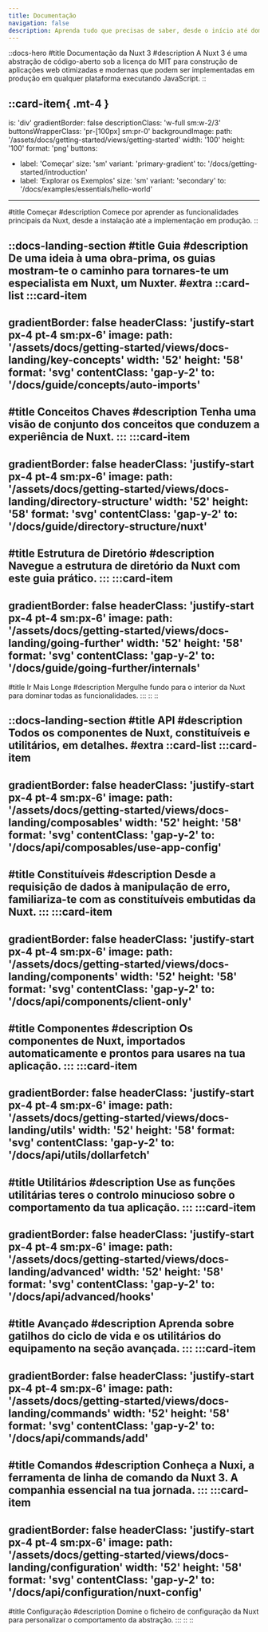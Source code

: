 ```yaml
---
title: Documentação
navigation: false
description: Aprenda tudo que precisas de saber, desde o início até dominar.
---
```

<!-- markdownlint-disable -->
<!-- @case-police-disable -->
::docs-hero
#title
Documentação da Nuxt 3
#description
A Nuxt 3 é uma abstração de código-aberto sob a licença do MIT para construção de aplicações web otimizadas e modernas que podem ser implementadas em produção em qualquer plataforma executando JavaScript. 
::

::card-item{ .mt-4 }
---
is: 'div'
gradientBorder: false
descriptionClass: 'w-full sm:w-2/3'
buttonsWrapperClass: 'pr-[100px] sm:pr-0'
backgroundImage:
  path: '/assets/docs/getting-started/views/getting-started'
  width: '100'
  height: '100'
  format: 'png'
buttons:
  - label: 'Começar'
    size: 'sm'
    variant: 'primary-gradient'
    to: '/docs/getting-started/introduction'
  - label: 'Explorar os Exemplos'
    size: 'sm'
    variant: 'secondary'
    to: '/docs/examples/essentials/hello-world'
---
#title
Começar
#description
Comece por aprender as funcionalidades principais da Nuxt, desde a instalação até a implementação em produção.
::



::docs-landing-section
#title
Guia
#description
De uma ideia à uma obra-prima, os guias mostram-te o caminho para tornares-te um especialista em Nuxt, um Nuxter.
#extra
  ::card-list
  :::card-item
  ---
  gradientBorder: false
  headerClass: 'justify-start px-4 pt-4 sm:px-6'
  image:
    path: '/assets/docs/getting-started/views/docs-landing/key-concepts'
    width: '52'
    height: '58'
    format: 'svg'
  contentClass: 'gap-y-2'
  to: '/docs/guide/concepts/auto-imports'
  ---
  #title
  Conceitos Chaves
  #description
  Tenha uma visão de conjunto dos conceitos que conduzem a experiência de Nuxt.
  :::
  :::card-item
  ---
  gradientBorder: false
  headerClass: 'justify-start px-4 pt-4 sm:px-6'
  image:
    path: '/assets/docs/getting-started/views/docs-landing/directory-structure'
    width: '52'
    height: '58'
    format: 'svg'
  contentClass: 'gap-y-2'
  to: '/docs/guide/directory-structure/nuxt'
  ---
  #title
  Estrutura de Diretório
  #description
  Navegue a estrutura de diretório da Nuxt com este guia prático.
  :::
  :::card-item
  ---
  gradientBorder: false
  headerClass: 'justify-start px-4 pt-4 sm:px-6'
  image:
    path: '/assets/docs/getting-started/views/docs-landing/going-further'
    width: '52'
    height: '58'
    format: 'svg'
  contentClass: 'gap-y-2'
  to: '/docs/guide/going-further/internals'
  ---
  #title
  Ir Mais Longe
  #description
  Mergulhe fundo para o interior da Nuxt para dominar todas as funcionalidades.
  :::
  ::
::

::docs-landing-section
#title
API
#description
Todos os componentes de Nuxt, constituíveis e utilitários, em detalhes.
#extra
  ::card-list
  :::card-item
  ---
  gradientBorder: false
  headerClass: 'justify-start px-4 pt-4 sm:px-6'
  image:
    path: '/assets/docs/getting-started/views/docs-landing/composables'
    width: '52'
    height: '58'
    format: 'svg'
  contentClass: 'gap-y-2'
  to: '/docs/api/composables/use-app-config'
  ---
  #title
  Constituíveis
  #description
  Desde a requisição de dados à manipulação de erro, familiariza-te com as constituíveis embutidas da Nuxt.
  :::
  :::card-item
  ---
  gradientBorder: false
  headerClass: 'justify-start px-4 pt-4 sm:px-6'
  image:
    path: '/assets/docs/getting-started/views/docs-landing/components'
    width: '52'
    height: '58'
    format: 'svg'
  contentClass: 'gap-y-2'
  to: '/docs/api/components/client-only'
  ---
  #title
  Componentes
  #description
  Os componentes de Nuxt, importados automaticamente e prontos para usares na tua aplicação.
  :::
  :::card-item
  ---
  gradientBorder: false
  headerClass: 'justify-start px-4 pt-4 sm:px-6'
  image:
    path: '/assets/docs/getting-started/views/docs-landing/utils'
    width: '52'
    height: '58'
    format: 'svg'
  contentClass: 'gap-y-2'
  to: '/docs/api/utils/dollarfetch'
  ---
  #title
  Utilitários
  #description
  Use as funções utilitárias teres o controlo minucioso sobre o comportamento da tua aplicação.
  :::
  :::card-item
  ---
  gradientBorder: false
  headerClass: 'justify-start px-4 pt-4 sm:px-6'
  image:
    path: '/assets/docs/getting-started/views/docs-landing/advanced'
    width: '52'
    height: '58'
    format: 'svg'
  contentClass: 'gap-y-2'
  to: '/docs/api/advanced/hooks'
  ---
  #title
  Avançado
  #description
  Aprenda sobre gatilhos do ciclo de vida e os utilitários do equipamento na seção avançada.
  :::
  :::card-item
  ---
  gradientBorder: false
  headerClass: 'justify-start px-4 pt-4 sm:px-6'
  image:
    path: '/assets/docs/getting-started/views/docs-landing/commands'
    width: '52'
    height: '58'
    format: 'svg'
  contentClass: 'gap-y-2'
  to: '/docs/api/commands/add'
  ---
  #title
  Comandos
  #description
  Conheça a Nuxi, a ferramenta de linha de comando da Nuxt 3. A companhia essencial na tua jornada.
  :::
  :::card-item
  ---
  gradientBorder: false
  headerClass: 'justify-start px-4 pt-4 sm:px-6'
  image:
    path: '/assets/docs/getting-started/views/docs-landing/configuration'
    width: '52'
    height: '58'
    format: 'svg'
  contentClass: 'gap-y-2'
  to: '/docs/api/configuration/nuxt-config'
  ---
  #title
  Configuração
  #description
  Domine o ficheiro de configuração da Nuxt para personalizar o comportamento da abstração.
  :::
  ::
::
